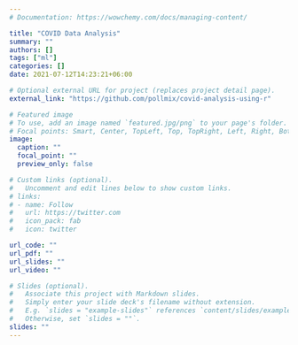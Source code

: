 ```yaml
---
# Documentation: https://wowchemy.com/docs/managing-content/

title: "COVID Data Analysis"
summary: ""
authors: []
tags: ["ml"]
categories: []
date: 2021-07-12T14:23:21+06:00

# Optional external URL for project (replaces project detail page).
external_link: "https://github.com/pollmix/covid-analysis-using-r"

# Featured image
# To use, add an image named `featured.jpg/png` to your page's folder.
# Focal points: Smart, Center, TopLeft, Top, TopRight, Left, Right, BottomLeft, Bottom, BottomRight.
image:
  caption: ""
  focal_point: ""
  preview_only: false

# Custom links (optional).
#   Uncomment and edit lines below to show custom links.
# links:
# - name: Follow
#   url: https://twitter.com
#   icon_pack: fab
#   icon: twitter

url_code: ""
url_pdf: ""
url_slides: ""
url_video: ""

# Slides (optional).
#   Associate this project with Markdown slides.
#   Simply enter your slide deck's filename without extension.
#   E.g. `slides = "example-slides"` references `content/slides/example-slides.md`.
#   Otherwise, set `slides = ""`.
slides: ""
---
```

